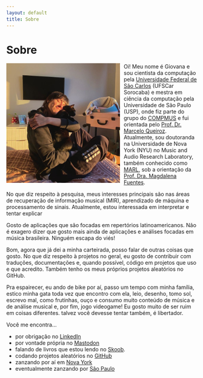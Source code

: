```yaml
---
layout: default
title: Sobre
---
```


# Sobre
<img src="assets/images/bio.jpeg" style="float: left; padding-right: 10px;" width="300">

Oi! Meu nome é Giovana e sou cientista da computação pela [Universidade Federal
de São Carlos](www.dcomp.sor.ufscar.br) (UFSCar Sorocaba) e mestra em ciência da
computação pela Universidade de São Paulo (USP), onde fiz parte do grupo do
[COMPMUS](https://compmus.ime.usp.br/) e fui orientada pelo [Prof. Dr. Marcelo
Queiroz](https://www.ime.usp.br/~mqz/).
Atualmente, sou doutoranda na
Universidade de Nova York (NYU) no Music and Audio Research Laboratory, também
conhecido como [MARL](https://steinhardt.nyu.edu/marl), sob a
orientação da [Prof. Dra. Magdalena Fuentes](https://magdalenafuentes.github.io/).

No que diz respeito à pesquisa, meus interesses principais são nas áreas de
recuperação de informação musical (MIR), aprendizado de máquina e processamento
de sinais. Atualmente, estou interessada em interpretar e tentar explicar

Gosto de aplicações que são focadas em repertórios latinoamericanos.
Não é exagero dizer que gosto mais ainda de aplicações e análises focadas em
música brasileira. Ninguém escapa do viés!

Bom, agora que já dei a minha carteirada, posso falar de outras coisas que
gosto. No que diz respeito à projetos no geral, eu gosto de contribuir com
traduções, documentações e, quando possível, código em projetos que uso e que
acredito. Também tenho os meus próprios projetos aleatórios no GitHub.

Pra espairecer, eu ando de bike por aí, passo um tempo com minha família, estico minha
gata toda vez que encontro com ela, leio, desenho, tomo sol, escrevo mal, como
frutinhas, ouço e consumo muito conteúdo de música e de análise musical e, por
fim, jogo videogame! Eu gosto muito de ser ruim em coisas diferentes. talvez
você devesse tentar também, é libertador.

Você me encontra...
* por obrigação no [LinkedIn](https://www.linkedin.com/in/giovana-morais/)
* por vontade própria no [Mastodon](https://bolha.us/@gvmorais)
* falando de livros que estou lendo no [Skoob](https://www.skoob.com.br/usuario/7352542).
* codando projetos aleatórios no [GitHub](https://github.com/giovana-morais)
* zanzando por aí em [Nova York](https://youtu.be/vk6014HuxcE?t=54)
* eventualmente zanzando por [São Paulo](https://youtu.be/vwjVbpKlTUc?t=60)
